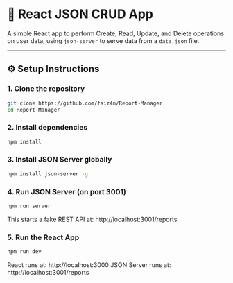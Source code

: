 # 🧾 React JSON CRUD App

A simple React app to perform Create, Read, Update, and Delete operations on user data, using `json-server` to serve data from a `data.json` file.

---

## ⚙️ Setup Instructions

### 1. Clone the repository

```bash
git clone https://github.com/faiz4n/Report-Manager
cd Report-Manager
```

### 2. Install dependencies

```bash
npm install
```

### 3. Install JSON Server globally

```bash
npm install json-server -g
```

### 4. Run JSON Server (on port 3001)

```bash
npm run server
```

This starts a fake REST API at: http://localhost:3001/reports

### 5. Run the React App

```bash
npm run dev
```

React runs at: http://localhost:3000
JSON Server runs at: http://localhost:3001/reports
